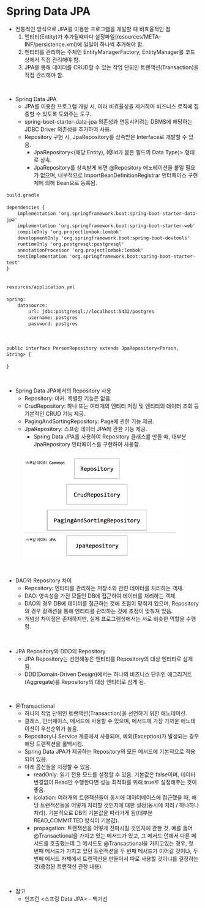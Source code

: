 # Spring Data JPA

* 전통적인 방식으로 JPA를 이용한 프로그램을 개발할 때 비효율적인 점
	1. 엔티티(Entity)가 추가될때마다 설정파일(resources/META-INF/persistence.xml)에 일일이 하나씩 추가해야 함.
	2. 엔티티를 관리하는 주체인 EntityManagerFactory, EntityManager를 코드상에서 직접 관리해야 함.
	3. JPA를 통해 데이터를 CRUD할 수 있는 작업 단위인 트랜잭션(Transaction)을 직접 관리해야 함.

<br>

* Spring Data JPA
	*	JPA를 이용한 프로그램 개발 시, 여러 비효율성을 제거하여 비즈니스 로직에 집중할 수 있도록 도와주는 도구.
	* spring-boot-starter-data-jpa 의존성과 연동시키려는 DBMS에 해당하는 JDBC Driver 의존성을 추가하여 사용.
	* Repository 구현 시, JpaRepository를 상속받은 Interface로 개발할 수 있음.
		* JpaRepository<(해당 Entity), (@Id가 붙은 필드의 Data Type)> 형태로 상속.
		* JpaRepository를 상속받게 되면 @Repository 애노테이션을 붙일 필요가 없으며, 내부적으로 ImportBeanDefinitionRegistrar 인터페이스 구현체에 의해 Bean으로 등록됨.

```
build.gradle

dependencies {
    implementation 'org.springframework.boot:spring-boot-starter-data-jpa'
    implementation 'org.springframework.boot:spring-boot-starter-web'
    compileOnly 'org.projectlombok:lombok'
    developmentOnly 'org.springframework.boot:spring-boot-devtools'
    runtimeOnly 'org.postgresql:postgresql'
    annotationProcessor 'org.projectlombok:lombok'
    testImplementation 'org.springframework.boot:spring-boot-starter-test'
}


resources/application.yml

spring:
	datasource:
		url: jdbc:postgresql://localhost:5432/postgres
		username: postgres
		password: postgres



public interface PersonRepository extends JpaRepository<Person, String> {

}

```

<br>

* Spring Data JPA에서의 Repository 사용
  * Repository: 마커. 특별한 기능은 없음.
  * CrudRepository: 하나 또는 여러개의 엔티티 저장 및 엔티티의 데이터 조회 등 기본적인 CRUD 기능 제공.
  * PagingAndSortingRepository: Page에 관한 기능 제공.
  * JpaRepository: 스프링 데이터 JPA에 관한 기능 제공.
    * Spring Data JPA를 사용하여 Repository 클래스를 만들 때, 대부분 JpaRepository 인터페이스를 구현하여 사용함.

<figure><img src="./images/jpa-repository.png" alt=""></figure>

<br>

* DAO와 Repository 차이
	* Repository: 엔티티를 관리하는 저장소와 관련 데이터를 처리하는 객체.
	* DAO: 영속성을 가진 모듈인 DB에 접근하여 데이터를 처리하는 객체.
	* DAO의 경우 DB에 데이터를 접근하는 것에 초점이 맞춰져 있으며, Repository의 경우 컬렉션을 통해 엔티티를 관리하는 것에 초점이 맞춰져 있음.
	*	개념상 차이점은 존재하지만, 실제 프로그램상에서는 서로 비슷한 역할을 수행함.

<br>

* JPA Repository와 DDD의 Repository
	* JPA Repository는 선언해놓은 엔티티를 Repository의 대상 엔티티로 삼게 됨.
	* DDD(Domain-Driven Design)에서는 하나의 비즈니스 단위인 애그리거트(Aggregate)를 Repository의 대상 엔티티로 삼게 됨.

<br>

* @Transactional
	* 하나의 작업 단위인 트랜잭션(Transaction)을 선언하기 위한 애노테이션.
	* 클래스, 인터페이스, 메서드에 사용할 수 있으며, 메서드에 가장 가까운 애노테이션이 우선순위가 높음.
	* Repository나 Service 계층에서 사용되며, 예외(Exception)가 발생되는 경우 해당 트랜잭션을 롤백시킴.
	* Spring Data JPA가 제공하는 Repository의 모든 메서드에 기본적으로 적용되어 있음.
	* 아래 옵션들을 지정할 수 있음.
		* readOnly: 읽기 전용 모드를 설정할 수 있음. 기본값은 false이며, 데이터 변경없이 Read만 수행한다면 성능 최적화를 위해 true로 설정해주는 것이 좋음.
		* isolation: 여러개의 트랜잭션들이 동시에 데이터베이스에 접근했을 때, 해당 트랜잭션들을 어떻게 처리할 것인지에 대한 설정(동시에 처리 / 하나하나 처리). 기본적으로 DB의 기본값을 따라가게 됨(대부분 READ_COMMITTED 방식이 기본값).
		* propagation: 트랜잭션을 어떻게 전파시킬 것인지에 관한 것. 예를 들어 @Transactional을 가지고 있는 메서드가 있고, 그 메서드 안에서 다른 메서드를 호출했는데 그 메서드도 @Transactional을 가지고있는 경우, 첫 번째 메서드가 가지고 있던 트랜잭션을 두 번째 메서드가 이어갈 것이냐, 두 번째 메서드 자체에서 트랜잭션을 만들어서 따로 사용할 것이냐를 결정하는 것(중첩된 트랜잭션 관한 내용).

<br>

* 참고
  * 인프런 <스프링 Data JPA> - 백기선


